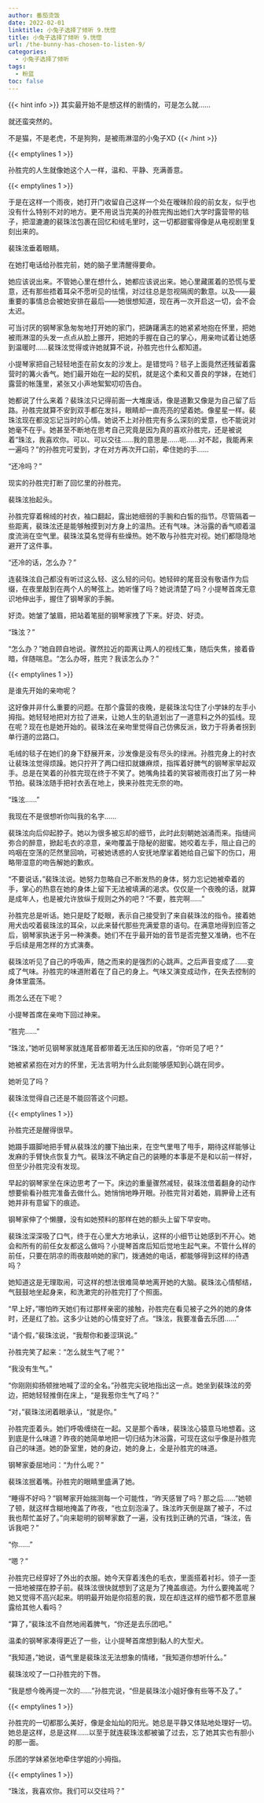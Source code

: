 ```yaml
---
author: 番茄烫饭
date: 2022-02-01
linktitle: 小兔子选择了倾听 9.恍惚
title: 小兔子选择了倾听 9.恍惚
url: /the-bunny-has-chosen-to-listen-9/
categories:
  - 小兔子选择了倾听
tags:
  - 粉蓝
toc: false
---
```


{{< hint info >}}
其实最开始不是想这样的剧情的，可是怎么就……

就还蛮突然的。

不是猫，不是老虎，不是狗狗，是被雨淋湿的小兔子XD
{{< /hint >}}

<!--more-->

{{< emptylines 1 >}}

孙胜完的人生就像她这个人一样，温和、平静、充满善意。

{{< emptylines 1 >}}

于是在这样一个雨夜，她打开门收留自己这样一个处在暧昧阶段的前女友，似乎也没有什么特别不对的地方。更不用说当完美的孙胜完掏出她们大学时露营带的毯子，把湿漉漉的裴珠泫包裹在回忆和绒毛里时，这一切都甜蜜得像是从电视剧里复刻出来的。

裴珠泫垂着眼睛。

在她打电话给孙胜完前，她的脑子里清醒得要命。

她应该说出来。不管她心里在想什么，她都应该说出来。她心里藏匿着的恐慌与爱意，还有那些捂着耳朵不愿听见的怯懦，对过往总是忽视隔阂的歉意。以及——最重要的事情总会被她安排在最后——她很想知道，现在再一次开启这一切，会不会太迟。

可当讨厌的钢琴家急匆匆地打开她的家门，把踌躇满志的她紧紧地抱在怀里，把她被雨淋湿的头发一点点从脸上挪开，把她的手握在自己的掌心，用亲吻试着让她感到温暖时……裴珠泫觉得或许她就算不说，孙胜完也什么都知道。

小提琴家把自己轻轻地歪在前女友的沙发上。是错觉吗？毯子上面竟然还残留着露营时的篝火香气。她们最开始在一起的契机，就是这个柔和又善良的学妹，在她们露营的帐篷里，紧张又小声地絮絮叨叨告白。

她都说了什么来着？裴珠泫只记得前面一大堆废话，像是道歉又像是为自己留了后路。孙胜完就算不安到双手都在发抖，眼睛却一直亮亮的望着她。像星星一样。裴珠泫现在都没忘记当时的心情。她说不上对孙胜完有多么深刻的爱意，也不能说对她毫不在乎。她甚至不断地在思考自己究竟是因为真的喜欢孙胜完，还是被说着“珠泫，我喜欢你。可以、可以交往……我的意思是……呃……对不起，我能再来一遍吗？”的孙胜完可爱到，才在对方再次开口前，牵住她的手……

“还冷吗？”

现实的孙胜完打断了回忆里的孙胜完。

裴珠泫抬起头。

孙胜完穿着棉绒的衬衣，袖口翻起，露出她细弱的手腕和白皙的指节。尽管隔着一些距离，裴珠泫还是能够触摸到对方身上的温热。还有气味。沐浴露的香气顺着温度流淌在空气里。裴珠泫莫名觉得有些燥热。她不敢与孙胜完对视。她们都隐隐地避开了这件事。

“还冷的话，怎么办？”

连裴珠泫自己都没有听过这么轻、这么轻的问句。她轻碎的尾音没有敬语作为后缀，在夜里敲到在两个人的琴弦上。她听懂了吗？她说清楚了吗？小提琴首席无意识地伸出手，握住了钢琴家的手腕。

好烫。她皱了皱眉，把站着笔挺的钢琴家拽了下来。好烫、好烫。

“珠泫？”

“怎么办？”她自顾自地说。骤然拉近的距离让两人的视线汇集，随后失焦，接着昏暗，伴随喘息。“怎么办呀，胜完？我该怎么办？”

{{< emptylines 1 >}}

是谁先开始的亲吻呢？

这好像并非什么重要的问题。在那个露营的夜晚，是裴珠泫勾住了小学妹的左手小拇指。她轻轻地把对方拉了进来，让她人生的轨道划出了一道意料之外的弧线。现在呢？现在也是她开始的。裴珠泫在亲吻里觉得自己仿佛反派，致力于将勇者拐到单行道的岔路口。

毛绒的毯子在她们的身下舒展开来，沙发像是没有尽头的绿洲。孙胜完身上的衬衣让裴珠泫觉得烦躁。她只拧开了两口纽扣就嫌麻烦，指挥着好脾气的钢琴家举起双手。总是在笑着的孙胜完现在终于不笑了。她嘴角挂着的笑容被雨夜打出了另一种节拍。裴珠泫随手把衬衣丢在地上，换来孙胜完无奈的吻。

“珠泫……”

我现在不是很想听你叫我的名字……

裴珠泫向后仰起脖子。她以为很多被忘却的细节，此时此刻朝她汹涌而来。指缝间弥合的醉意，掀起毛衣的凉意，亲吻覆盖于隐秘的甜蜜。她咬着左手，阻止自己的呜咽在空荡的茫然里回响，可被她诱惑的人安抚地摩挲着她给自己留下的伤口，用略带湿意的吻告解她的歉疚。

“不要说话，”裴珠泫说。她努力忽略自己不断发热的身体，努力忘记她被牵着的手，掌心的热意在她的身体上留下无法被填满的渴求。仅仅是一个夜晚的话，就算是成年人，也是被允许放纵于规则之外的吧？“不要，胜完啊……”

孙胜完总是听话。她只是眨了眨眼，表示自己接受到了来自裴珠泫的指令。接着她用犬齿咬着裴珠泫的耳朵，以此来替代那些充满爱意的语句。在满意地得到应答之后，钢琴家执迷于另一种演奏。她们不在乎最开始的音节是否完整又准确，也不在乎后续是用怎样的方式演奏。

裴珠泫听见了自己的呼吸声，随之而来的是强烈的心跳声。之后声音变成了……变成了气味。孙胜完的味道附着在了自己的身上。气味又演变成动作，在失去控制的身体里震荡。

雨怎么还在下呢？

小提琴首席在亲吻下回过神来。

“胜完……”

“珠泫，”她听见钢琴家就连尾音都带着无法压抑的欣喜，“你听见了吧？”

她被紧紧抱在对方的怀里，无法言明为什么此刻能够感知到心跳在同步。

她听见了吗？

裴珠泫觉得自己还是不能回答这个问题。

{{< emptylines 1 >}}

孙胜完还是醒得很早。

她蹑手蹑脚地把手臂从裴珠泫的腰下抽出来，在空气里甩了甩手，期待这样能够让发麻的手臂快点恢复力气。裴珠泫不确定自己的装睡的本事是不是和以前一样好，但至少孙胜完没有发现。

早起的钢琴家坐在床边思考了一下。床边的重量骤然减轻，裴珠泫借着翻身的动作想要偷看孙胜完准备去做什么。她悄悄地睁开眼。孙胜完背对着她，肩胛骨上还有她并非有意留下的痕迹。

钢琴家伸了个懒腰，没有如她预料的那样在她的额头上留下早安吻。

裴珠泫深深吸了口气，终于在心里大方地承认，这样的小细节让她感到不开心。她会和所有的前任女友都这么做吗？小提琴首席后知后觉地生起气来。不管什么样的前任，只要在阴凉的雨夜敲响她的家门，拨通她的电话，都能够得到这样的待遇吗？

她知道这是无理取闹，可这样的想法很难简单地离开她的大脑。裴珠泫心情郁结，气鼓鼓地坐起身来，和洗漱完的孙胜完打了个照面。

“早上好，”哪怕昨天她们有过那样亲密的接触，孙胜完在看见被子之外的她的身体时，还是红了脸。这多少让她的心情变好了点。“珠泫，我要准备去乐团……”

“请个假，”裴珠泫说，“我帮你和姜涩琪说。”

孙胜完笑了起来：“怎么就生气了呢？”

“我没有生气。”

“你刚刚抑扬顿挫地喊了涩的全名。”孙胜完尖锐地指出这一点。她坐到裴珠泫的旁边，把她轻轻推倒在床上，“是我惹你生气了吗？”

“对，”裴珠泫闭着眼承认，“就是你。”

孙胜完歪着头。她们呼吸缠绕在一起。又是那个香味，裴珠泫心猿意马地想着。这到底是什么味道？昨夜的她简单地把一切归结为沐浴露，可现在这似乎像是孙胜完自己的味道。她的卧室里，她的身边，她的身上，全是孙胜完的味道。

钢琴家委屈地问：“为什么呢？”

裴珠泫抿着嘴。孙胜完的眼睛里盛满了她。

“睡得不好吗？”钢琴家开始揣测每一个可能性，“昨天感冒了吗？那之后……”她顿了顿，就这样含糊地掩盖了昨夜，“也立刻泡澡了。珠泫昨天倒是踹了被子，不过我也帮忙盖好了。”向来聪明的钢琴家数了一遍，没有找到正确的咒语，“珠泫，告诉我吧？”

“你……”

“嗯？”

孙胜完已经穿好了外出的衣服。她今天穿着浅色的毛衣，里面搭着衬衫。领子一歪一扭地被摆在脖子前。裴珠泫很快就想到了这是为了掩盖痕迹。为什么要掩盖呢？她又觉得不高兴起来。明明最开始是你招惹的我，现在却连这样的细节都不愿意展露给其他人看吗？

“算了，”裴珠泫不自然地闹着脾气，“你还是去乐团吧。”

温柔的钢琴家凑得更近了一些，让小提琴首席想到黏人的大型犬。

“我知道，”她说，语气里是裴珠泫无法想象的情绪，“我知道你想听什么。”

裴珠泫咬了一口孙胜完的下唇。

“我是想今晚再提一次的……”孙胜完说，“但是裴珠泫小姐好像有些等不及了。”

{{< emptylines 1 >}}

孙胜完的一切都那么美好，像是金灿灿的阳光。她总是平静又体贴地处理好一切。她总是这样，总是这样……以至于就连裴珠泫都被骗了过去，忘了她其实也有胆小的那一面。

乐团的学妹紧张地牵住学姐的小拇指。

{{< emptylines 1 >}}

“珠泫，我喜欢你。我们可以交往吗？”
